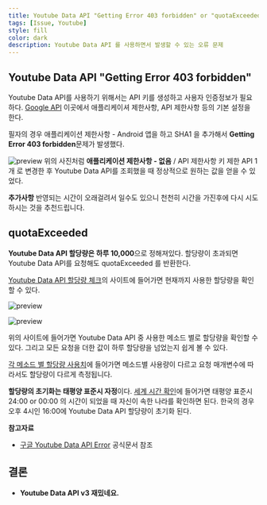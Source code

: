 ```yaml
---
title: Youtube Data API "Getting Error 403 forbidden" or "quotaExceeded"
tags: [Issue, Youtube]
style: fill
color: dark
description: Youtube Data API 를 사용하면서 발생할 수 있는 오류 문제
---
```


## Youtube Data API "Getting Error 403 forbidden"
Youtube Data API를 사용하기 위해서는 API 키를 생성하고 사용자 인증정보가 필요하다. [Google API](https://console.developers.google.com/apis) 이곳에서 애플리케이셔 제한사항, API 제한사항 등의 기본 설정을 한다.

필자의 경우 애플리케이션 제한사항 - Android 앱을 하고 SHA1 을 추가해서 **Getting Error 403 forbidden**문제가 발생했다.

![preview](https://i.imgur.com/RuGPUOn.png)
위의 사진처럼 **애플리케이션 제한사항 - 없음** / API 제한사항 키 제한 API 1개 로 변경한 후 Youtube Data API를 조회했을 때 정상적으로 원하는 값을 얻을 수 있었다.

**추가사항** 반영되는 시간이 오래걸려서 일수도 있으니 천천히 시간을 가진후에 다시 시도하시는 것을 추천드립니다.

## quotaExceeded
**Youtube Data API 할당량은 하루 10,000**으로 정해져있다. 할당량이 초과되면 Youtube Data API를 요청해도 quotaExceeded 를 반환한다.

[Youtube Data API 할당량 체크](https://console.cloud.google.com/apis/api)의 사이트에 들어가면 현재까지 사용한 할당량을 확인할 수 있다.

![preview](https://i.imgur.com/0bVpNra.png)

![preview](https://i.imgur.com/jsHG1oo.png)

위의 사이트에 들어가면 Youtube Data API 중 사용한 메소드 별로 할당량을 확인할 수 있다. 그리고 모든 요청을 더한 값이 하루 할당량을 넘었는지 쉽게 볼 수 있다.

[각 메소드 별 할당량 사용치](https://developers.google.com/youtube/v3/getting-started)에 들어가면 메소드별 사용량이 다르고 요청 매개변수에 따라서도 할당량이 다르게 측정됩니다.

**할당량의 초기화는 태평양 표준시 자정**이다. [세계 시간 확인](https://kr.piliapp.com/time-now/)에 들어가면 태평양 표준시 24:00 or 00:00 의 시간이 되었을 때 자신이 속한 나라를 확인하면 된다. 한국의 경우 오후 4시인 16:00에 Youtube Data API 할당량이 초기화 된다.

**참고자료**
- [구글 Youtube Data API Error](https://developers.google.com/youtube/v3/docs/errors?hl=koo) 공식문서 참조

## 결론
- **Youtube Data API v3 재밌네요.**